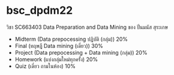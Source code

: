 # bsc_dpdm22
วิชา SC663403 Data Preparation and Data Mining ของ ปิ่นมนัส สุระเกษ

- Midterm (Data prepocessing ปฏิบัติ (กลุ่ม)) 20%
- Final (ทฤษฎี Data mining (เดี่ยว)) 30%
- Project (Data prepocessing + Data mining (กลุ่ม)) 20%
- Homework (แบ่งกลุ่มใหม่ทุกครั้ง) 20%
- Quiz (เดี่ยว ถามในห้อง) 10%
